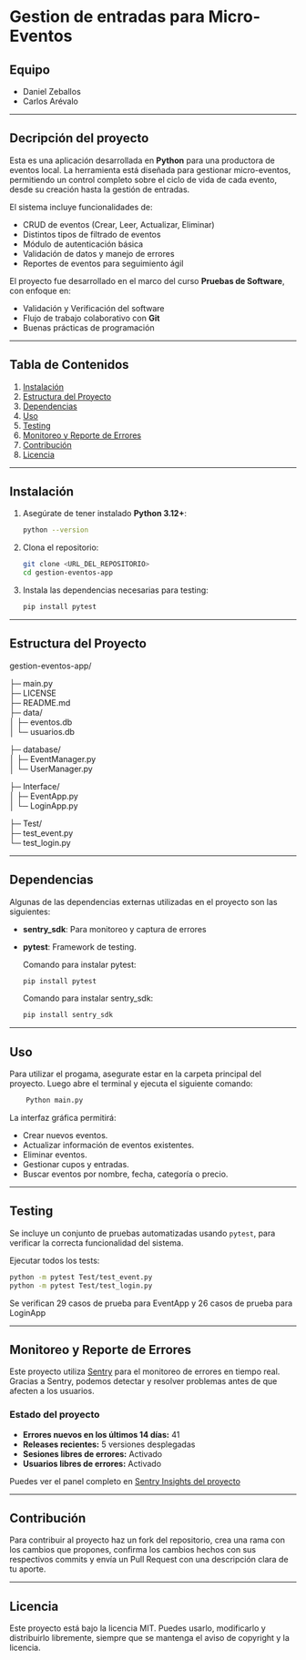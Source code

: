 # Gestion de entradas para Micro-Eventos 

## Equipo 
- Daniel Zeballos 
- Carlos Arévalo 

---

## Decripción del proyecto 
Esta es una aplicación desarrollada en **Python** para una productora de eventos local. La herramienta está diseñada para gestionar micro-eventos, permitiendo un control completo sobre el ciclo de vida de cada evento, desde su creación hasta la gestión de entradas.

El sistema incluye funcionalidades de:
- CRUD de eventos (Crear, Leer, Actualizar, Eliminar)
- Distintos tipos de filtrado de eventos
- Módulo de autenticación básica
- Validación de datos y manejo de errores
- Reportes de eventos para seguimiento ágil

El proyecto fue desarrollado en el marco del curso **Pruebas de Software**, con enfoque en:
- Validación y Verificación del software
- Flujo de trabajo colaborativo con **Git**
- Buenas prácticas de programación

---

## Tabla de Contenidos
1. [Instalación](#instalación)  
2. [Estructura del Proyecto](#estructura-del-proyecto)  
3. [Dependencias](#dependencias)  
4. [Uso](#uso)  
5. [Testing](#testing)   
6. [Monitoreo y Reporte de Errores](#monitoreo-y-reporte-de-errores)
7. [Contribución](#contribución)
8. [Licencia](#licencia)

---

## Instalación 
1.  Asegúrate de tener instalado **Python 3.12+**:
    ```bash
    python --version
    ```
2.  Clona el repositorio:
    ```bash
    git clone <URL_DEL_REPOSITORIO>
    cd gestion-eventos-app
    ```
3.  Instala las dependencias necesarias para testing:
    ```bash
    pip install pytest
    ```

---


## Estructura del Proyecto


gestion-eventos-app/

├─ main.py                  
├─ LICENSE         
├─ README.md     
├─ data/                
│   ├─ eventos.db           
│   └─ usuarios.db


├─ database/             
│   ├─ EventManager.py      
│   └─ UserManager.py



├─ Interface/                
│   ├─ EventApp.py   
│   └─ LoginApp.py


├─ Test/                     
    ├─ test_event.py   
    └─ test_login.py     

---

## Dependencias

Algunas de las dependencias externas utilizadas en el proyecto son las siguientes: 
* **sentry_sdk**: Para monitoreo y captura de errores
* **pytest**: Framework de testing.

    Comando para instalar pytest:
    ```bash
    pip install pytest
    ```

    Comando para instalar sentry_sdk:
    ```bash
    pip install sentry_sdk
    ```

---

## Uso
Para utilizar el progama, asegurate estar en la carpeta principal del proyecto. Luego abre el terminal y ejecuta el siguiente comando:
```bash
    Python main.py
```
La interfaz gráfica permitirá:

* Crear nuevos eventos.
* Actualizar información de eventos existentes.
* Eliminar eventos.
* Gestionar cupos y entradas.
* Buscar eventos por nombre, fecha, categoría o precio.

---

## Testing 

Se incluye un conjunto de pruebas automatizadas usando `pytest`, para verificar la correcta funcionalidad del sistema.

Ejecutar todos los tests:

```bash
python -m pytest Test/test_event.py
python -m pytest Test/test_login.py
```
Se verifican 29 casos de prueba para EventApp y 26 casos de prueba para LoginApp

---

## Monitoreo y Reporte de Errores

Este proyecto utiliza [Sentry](https://sentry.io) para el monitoreo de errores en tiempo real. Gracias a Sentry, podemos detectar y resolver problemas antes de que afecten a los usuarios.

### Estado del proyecto
- **Errores nuevos en los últimos 14 días:** 41
- **Releases recientes:** 5 versiones desplegadas
- **Sesiones libres de errores:** Activado
- **Usuarios libres de errores:** Activado


Puedes ver el panel completo en [Sentry Insights del proyecto](https://usm-iv.sentry.io/insights/projects/python/?issuesType=new&project=4509992387280906)


---

## Contribución

Para contribuir al proyecto haz un fork del repositorio, crea una rama con los cambios que propones, confirma los cambios hechos con sus respectivos commits y envía un Pull Request con una descripción clara de tu aporte.

--- 

## Licencia

Este proyecto está bajo la licencia MIT. Puedes usarlo, modificarlo y distribuirlo libremente, siempre que se mantenga el aviso de copyright y la licencia.

